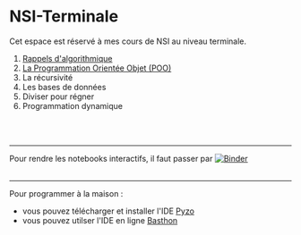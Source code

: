 # NSI-Terminale

Cet espace est réservé à mes cours de NSI au niveau terminale.

1. [Rappels d'algorithmique](https://github.com/NaturelEtChaud/NSI-Terminale/tree/main/1%20Algorithmique)
2. [La Programmation Orientée Objet (POO)](https://github.com/NaturelEtChaud/NSI-Terminale/tree/main/2%20POO)
3. La récursivité
4. Les bases de données
5. Diviser pour régner
6. Programmation dynamique

<br>
<br>

---

Pour rendre les notebooks interactifs, il faut passer par [![Binder](https://mybinder.org/badge_logo.svg)](https://mybinder.org/v2/gh/lebonprof/NSI-Terminale/HEAD)
<br>
<br>

---


Pour programmer à la maison :

* vous pouvez télécharger et installer l'IDE [Pyzo](https://pyzo.org/start.html)
* vous pouvez utilser l'IDE en ligne [Basthon](https://console.basthon.fr/)
